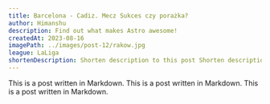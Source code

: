 ```yaml
---
title: Barcelona - Cadiz. Mecz Sukces czy porażka?
author: Himanshu
description: Find out what makes Astro awesome!
createdAt: 2023-08-16
imagePath: ../images/post-12/rakow.jpg
league: LaLiga
shortenDescription: Shorten description to this post Shorten description to this post Shorten description to this post Shorten description to this post Shorten description to this post
---
```


This is a post written in Markdown.
This is a post written in Markdown.
This is a post written in Markdown.
